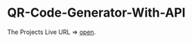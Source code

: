 # QR-Code-Generator-With-API

The Projects Live URL => [open](https://ataher-ali.github.io/QR-Code-Generator-With-API/).
